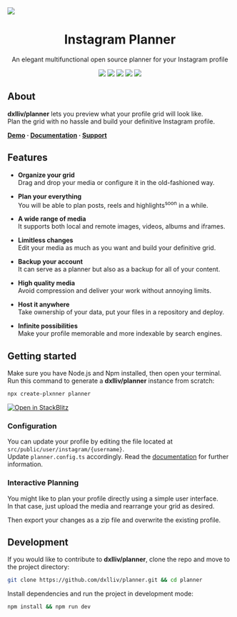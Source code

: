 <a href="https://dxlliv.github.io/planner/docs/">
  <img src="https://raw.githubusercontent.com/dxlliv/planner/main/src/public/app/githubImage.webp" />
</a>

<h1 align="center">Instagram Planner</h1>

<p align="center">An elegant multifunctional open source planner for your Instagram profile</p>
<p align="center">
  <a href="https://github.com/dxlliv/planner"><img src="https://img.shields.io/github/v/release/dxlliv/planner?colorA=blue&colorB=212121" /></a>
  <a href="https://npmjs.com/package/plxnner"><img src="https://img.shields.io/npm/v/plxnner.svg?colorA=blue&colorB=212121" /></a>
  <a href="https://npmjs.com/package/plxnner"><img src="https://img.shields.io/npm/dm/plxnner.svg?colorA=41b883&colorB=212121" /></a>
  <a href="https://dxlliv.github.io/planner"><img src="https://img.shields.io/badge/demo-212121?label=planner&labelColor=41b883" /></a>
  <a href="https://github.com/dxlliv/planner"><img src="https://img.shields.io/github/stars/dxlliv/planner?style=social" /></a>
</p>

## About

**dxlliv/planner** lets you preview what your profile grid will look like.  
Plan the grid with no hassle and build your definitive Instagram profile.

**[Demo](https://dxlliv.github.io/planner/) · [Documentation](https://dxlliv.github.io/planner/docs/) · [Support](https://github.com/sponsors/dxlliv)**

## Features
- **Organize your grid**  
  Drag and drop your media or configure it in the old-fashioned way.


- **Plan your everything**  
  You will be able to plan posts, reels and highlights<sup>soon</sup> in a while.


- **A wide range of media**  
  It supports both local and remote images, videos, albums and iframes.


- **Limitless changes**  
  Edit your media as much as you want and build your definitive grid.


- **Backup your account**  
  It can serve as a planner but also as a backup for all of your content.


- **High quality media**  
  Avoid compression and deliver your work without annoying limits.


- **Host it anywhere**  
  Take ownership of your data, put your files in a repository and deploy.


- **Infinite possibilities**  
  Make your profile memorable and more indexable by search engines.


## Getting started

Make sure you have Node.js and Npm installed, then open your terminal.  
Run this command to generate a **dxlliv/planner** instance from scratch:

```bash
npx create-plxnner planner
```
[![Open in StackBlitz](https://developer.stackblitz.com/img/open_in_stackblitz.svg)](https://stackblitz.com/github/dxlliv/planner?file=src%2Fpublic%2Fuser%2Finstagram%2Fdxlliv%2Fconfig.json)

### Configuration

You can update your profile by editing the file located at `src/public/user/instagram/{username}`.  
Update `planner.config.ts` accordingly. Read the [documentation](https://dxlliv.github.io/planner/docs/) for further information.

### Interactive Planning

You might like to plan your profile directly using a simple user interface.  
In that case, just upload the media and rearrange your grid as desired.

Then export your changes as a zip file and overwrite the existing profile.

## Development

If you would like to contribute to **dxlliv/planner**, clone the repo and move to the project directory:

```bash
git clone https://github.com/dxlliv/planner.git && cd planner
```

Install dependencies and run the project in development mode:

```bash
npm install && npm run dev
```